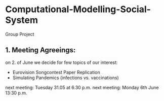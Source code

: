 # Computational-Modelling-Social-System
Group Project

## 1. Meeting Agreeings:

on 2. of June we decide for few topics of our interest:
- Eurovision Songcontest Paper Replication
- Simulating Pandemics (infections vs. vaccinations)

next meeting: Tuesday 31.05 at 6.30 p.m.
next meeting: Monday 6th June 13:30 p.m.
